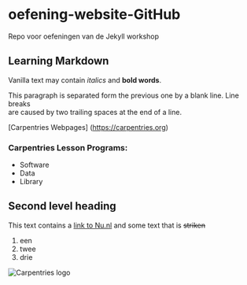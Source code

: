 # oefening-website-GitHub
Repo voor oefeningen van de Jekyll workshop

## Learning Markdown

Vanilla text may contain *italics* and **bold words**.

This paragraph is separated form the previous one by a blank line.
Line breaks  
are caused by two trailing spaces at the end of a line.

[Carpentries Webpages] (https://carpentries.org)

### Carpentries Lesson Programs:
- Software
- Data
- Library

## Second level heading
This text contains a [link to Nu.nl](https://nu.nl) and some text that is ~~striken~~
1. een
2. twee
3. drie

![Carpentries logo](https://github.com/carpentries/carpentries.org/blob/main/images/TheCarpentries-opengraph.png)
